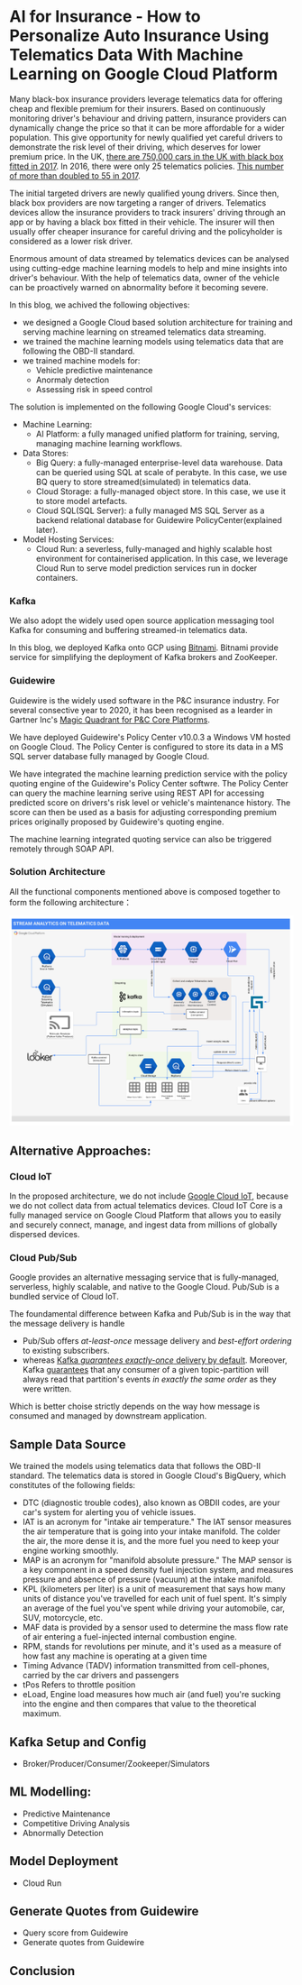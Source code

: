 # AI for Insurance - How to Personalize Auto Insurance Using Telematics Data With Machine Learning on Google Cloud Platform

Many black-box insurance providers leverage telematics data for offering cheap and flexible premium for their insurers. Based on continuously monitoring driver's behaviour and driving pattern, insurance providers can dynamically change the price so that it can be more affordable for a wider population. This give opportunity for newly qualified yet careful drivers to demonstrate the risk level of their driving, which deserves for lower premium price. In the UK, [there are 750,000 cars in the UK with black box fitted in 2017](https://www.fairerfinance.com/insights/blog/are-black-boxes-stiffling-competition-in-the-car-insurance-market). In 2016, there were only 25 telematics policies. [This number of more than doubled to 55 in 2017](https://www.thisismoney.co.uk/money/cars/article-7332163/The-number-telematics-insurance-policies-doubled-recent-years.html).

The initial targeted drivers are newly qualified young drivers. Since then, black box providers are now targeting a ranger of drivers. Telematics devices allow the insurance providers to track insurers' driving through an app or by having a black box fitted in their vehicle. The insurer will then usually offer cheaper insurance for careful driving and the policyholder is considered as a lower risk driver. 

Enormous amount of data streamed by telematics devices can be analysed using cutting-edge machine learning models to help and mine insights into driver's behaviour. With the help of telematics data, owner of the vehicle can be proactively warned on abnormality before it becoming severe.

In this blog, we achived the following objectives:
- we designed a Google Cloud based solution architecture for training and serving machine learning on streamed telematics data streaming.
- we trained the machine learning models using telematics data that are following the OBD-II standard. 
- we trained machine models for:
  - Vehicle predictive maintenance
  - Anormaly detection
  - Assessing risk in speed control

The solution is implemented on the following Google Cloud's services:
- Machine Learning:
  - AI Platform: a fully managed unified platform for training, serving, managing machine learning workflows.
- Data Stores:
  - Big Query: a fully-managed enterprise-level data warehouse. Data can be queried using SQL at scale of perabyte. In this case, we use BQ query to store streamed(simulated) in telematics data.
  - Cloud Storage: a fully-managed object store. In this case, we use it to store model artefacts. 
  - Cloud SQL(SQL Server): a fully managed MS SQL Server as a backend relational database for Guidewire PolicyCenter(explained later).
- Model Hosting Services:
  - Cloud Run: a severless, fully-managed and highly scalable host environment for containerised application. In this case, we leverage Cloud Run to serve model prediction services run in docker containers. 

### Kafka

We also adopt the widely used open source application messaging tool Kafka for consuming and buffering streamed-in telematics data.

In this blog, we deployed Kafka onto GCP using [Bitnami](https://docs.bitnami.com/google/infrastructure/kafka/). Bitnami provide service for simplifying the deployment of Kafka brokers and ZooKeeper.  

### Guidewire

Guidewire is the widely used software in the P&C insurance industry. For several consective year to 2020, it has been recognised as a learder in Gartner Inc's [Magic Quadrant for P&C Core Platforms](https://www.guidewire.com/about-us/news-and-events/press-releases/20201111/guidewire-insurancesuite-positioned-leader-gartner). 

We have deployed Guidewire's Policy Center v10.0.3 a Windows VM hosted on Google Cloud. The Policy Center is configured to store its data in a MS SQL server database fully managed by Google Cloud.

We have integrated the machine learning prediction service with the policy quoting engine of the Guidewire's Policy Center softwre. The Policy Center can query the machine learning serive using REST API for accessing predicted score on drivers's risk level or vehicle's maintenance history. The score can then be used as a basis for adjusting corresponding premium prices originally proposed by Guidewire's quoting engine. 

The machine learning integrated quoting service can also be triggered remotely through SOAP API.   

### Solution Architecture 

All the functional components mentioned above is composed together to form the following architecture：

![architecture](./figs/architecture.PNG)


## Alternative Approaches:

### Cloud IoT

In the proposed architecture, we do not include [Google Cloud IoT](https://cloud.google.com/solutions/iot), because we do not collect data from actual telematics devices. Cloud IoT Core is a fully managed service on Google Cloud Platform that allows you to easily and securely connect, manage, and ingest data from millions of globally dispersed devices. 

### Cloud Pub/Sub

Google provides an alternative messaging service that is fully-managed, serverless, highly scalable, and  native to the Google Cloud. Pub/Sub is a bundled service of Cloud IoT.

The foundamental difference between Kafka and Pub/Sub is in the way that the message delivery is handle
- Pub/Sub offers *at-least-once* message delivery and *best-effort ordering* to existing subscribers. 
- whereas [Kafka *guarantees exactly-once* delivery by default](https://kafka.apache.org/documentation/). Moreover, Kafka [guarantees](https://kafka.apache.org/documentation/#intro_guarantees) that any consumer of a given topic-partition will always read that partition's events *in exactly the same order* as they were written.

Which is better choise strictly depends on the way how message is consumed and managed by downstream application. 


## Sample Data Source

We trained the models using telematics data that follows the OBD-II standard. The telematics data is stored in Google Cloud's BigQuery, which constitutes of the following fields:

- DTC (diagnostic trouble codes), also known as OBDII codes, are your car's system for alerting you of vehicle issues.
- IAT is an acronym for "intake air temperature." The IAT sensor measures the air temperature that is going into your intake manifold. The colder the air, the more dense it is, and the more fuel you need to keep your engine working smoothly.
- MAP is an acronym for "manifold absolute pressure." The MAP sensor is a key component in a speed density fuel injection system, and measures pressure and absence of pressure (vacuum) at the intake manifold.
- KPL (kilometers per liter) is a unit of measurement that says how many units of distance you've travelled for each unit of fuel spent. It's simply an average of the fuel you've spent while driving your automobile, car, SUV, motorcycle, etc.
- MAF data is provided by a sensor used to determine the mass flow rate of air entering a fuel-injected internal combustion engine.    
- RPM, stands for revolutions per minute, and it's used as a measure of how fast any machine is operating at a given time
- Timing Advance (TADV) information transmitted from cell-phones, carried by the car drivers and passengers
- tPos Refers to throttle position
- eLoad, Engine load measures how much air (and fuel) you're sucking into the engine and then compares that value to the theoretical maximum.


## Kafka Setup and Config
- Broker/Producer/Consumer/Zookeeper/Simulators


## ML Modelling:
- Predictive Maintenance
- Competitive Driving Analysis
- Abnormally Detection

## Model Deployment
- Cloud Run

## Generate Quotes from Guidewire
- Query score from Guidewire
- Generate quotes from Guidewire

## Conclusion

